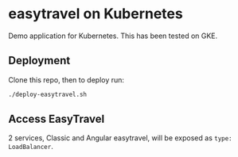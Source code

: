 # easytravel on Kubernetes

Demo application for Kubernetes. This has been tested on GKE.

## Deployment

Clone this repo, then to deploy run:

```bash
./deploy-easytravel.sh
```

## Access EasyTravel

2 services, Classic and Angular easytravel, will be exposed as `type: LoadBalancer`.